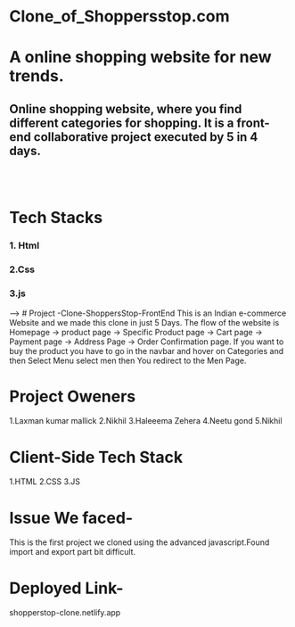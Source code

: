 # Clone_of_Shoppersstop.com
<h1>A online shopping website for new trends.</h1>
<h2>Online shopping website, where you find different categories for shopping. It is a front-end collaborative project executed by 5 in 4 days.</h2><br>
<br>
<h1>Tech Stacks </h1>
<h3>1. Html</h3>
<h3>2.Css</h3>
<h3>3.js</h3>
 -->
# Project -Clone-ShoppersStop-FrontEnd
This is an Indian e-commerce Website and we made this clone in just 5 Days. The flow of the website is Homepage -> product page -> Specific Product page -> Cart page -> Payment page -> Address Page -> Order Confirmation page. If you want to buy the product you have to go in the navbar and hover on Categories and then Select Menu select men then You redirect to the Men Page.

# Project Oweners 
1.Laxman kumar mallick
2.Nikhil
3.Haleeema Zehera 
4.Neetu gond
5.Nikhil

# Client-Side Tech Stack
1.HTML
2.CSS
3.JS




# Issue We faced-
This is the first project we cloned using the advanced javascript.Found import and export part bit difficult.


# Deployed Link-
shopperstop-clone.netlify.app




<!-- # Some Snaps from our Clone-![aa](https://github.com/Laxmanmallick1997/Project-2-Clone-ShoppersStop-BackEnd/blob/main/backend.png) -->




 
